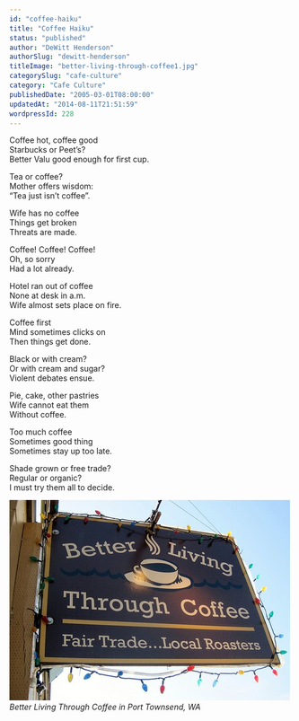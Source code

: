 ```yaml
---
id: "coffee-haiku"
title: "Coffee Haiku"
status: "published"
author: "DeWitt Henderson"
authorSlug: "dewitt-henderson"
titleImage: "better-living-through-coffee1.jpg"
categorySlug: "cafe-culture"
category: "Cafe Culture"
publishedDate: "2005-03-01T08:00:00"
updatedAt: "2014-08-11T21:51:59"
wordpressId: 228
---
```


Coffee hot, coffee good  
Starbucks or Peet’s?  
Better Valu good enough for first cup.

Tea or coffee?  
Mother offers wisdom:  
“Tea just isn’t coffee”.

Wife has no coffee  
Things get broken  
Threats are made.

Coffee! Coffee! Coffee!  
Oh, so sorry  
Had a lot already.

Hotel ran out of coffee  
None at desk in a.m.  
Wife almost sets place on fire.

Coffee first  
Mind sometimes clicks on  
Then things get done.

Black or with cream?  
Or with cream and sugar?  
Violent debates ensue.

Pie, cake, other pastries  
Wife cannot eat them  
Without coffee.

Too much coffee  
Sometimes good thing  
Sometimes stay up too late.

Shade grown or free trade?  
Regular or organic?  
I must try them all to decide.

![Better Living Through Coffee](better-living-through-coffee1.jpg)  
*Better Living Through Coffee in Port Townsend, WA*